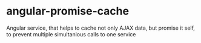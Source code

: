 angular-promise-cache
=====================

Angular service, that helps to cache not only AJAX data, but promise it self, to prevent multiple simultanious calls to one service
